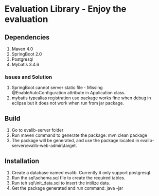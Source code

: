 # Evaluation Library -  Enjoy the evaluation
## Dependencies
1. Maven 4.0
2. SpringBoot 2.0
3. Postgresql
4. Mybatis 3.4.6

### Issues and Solution
1. SpringBoot cannot server static file - Missing @EnableAutoConfiguration attribute in Application class. 
2. mybatis typealias registration use package works fine when debug in eclipse but it does not work when run from jar package. 

## Build
1. Go to evalib-server folder
2. Run maven command to generate the package: mvn clean package
3. The package will be generated, and use the package located in evalib-server\evalib-web-admin\target.

## Installation
1. Create a database named evalib. Currently it only support postgresql. 
2. Run the sql\schema.sql file to create the required tables.
3. Run teh sql\init_data.sql to insert the intilize data.
4. Get the package generated and run command: java -jar <packageName>

